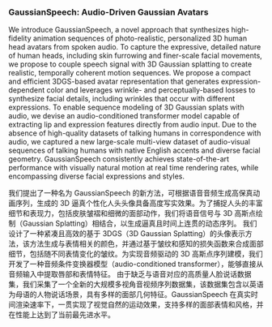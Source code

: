 ### GaussianSpeech: Audio-Driven Gaussian Avatars

We introduce GaussianSpeech, a novel approach that synthesizes high-fidelity animation sequences of photo-realistic, personalized 3D human head avatars from spoken audio. To capture the expressive, detailed nature of human heads, including skin furrowing and finer-scale facial movements, we propose to couple speech signal with 3D Gaussian splatting to create realistic, temporally coherent motion sequences. We propose a compact and efficient 3DGS-based avatar representation that generates expression-dependent color and leverages wrinkle- and perceptually-based losses to synthesize facial details, including wrinkles that occur with different expressions. To enable sequence modeling of 3D Gaussian splats with audio, we devise an audio-conditioned transformer model capable of extracting lip and expression features directly from audio input. Due to the absence of high-quality datasets of talking humans in correspondence with audio, we captured a new large-scale multi-view dataset of audio-visual sequences of talking humans with native English accents and diverse facial geometry. GaussianSpeech consistently achieves state-of-the-art performance with visually natural motion at real time rendering rates, while encompassing diverse facial expressions and styles.

我们提出了一种名为 GaussianSpeech 的新方法，可根据语音音频生成高保真动画序列，生成的 3D 逼真个性化人头头像具备高度写实效果。为了捕捉人头的丰富细节和表现力，包括皮肤皱褶和细微的面部动作，我们将语音信号与 3D 高斯点绘制（Gaussian Splatting）相结合，以生成逼真且时间上连贯的动态序列。
我们设计了一种紧凑且高效的基于 3DGS（3D Gaussian Splatting）的头像表示方法，该方法生成与表情相关的颜色，并通过基于皱纹和感知的损失函数来合成面部细节，包括随不同表情变化的皱纹。为实现音频驱动的 3D 高斯点序列建模，我们开发了一种音频条件变换器模型（audio-conditioned transformer），能够直接从音频输入中提取唇部和表情特征。
由于缺乏与语音对应的高质量人脸说话数据集，我们采集了一个全新的大规模多视角音视频序列数据集，该数据集包含以英语为母语的人物说话场景，具有多样的面部几何特征。GaussianSpeech 在真实时间渲染速率下，一贯实现了视觉自然的运动效果，支持多样的面部表情和风格，并在性能上达到了当前最先进水平。
